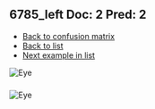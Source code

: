 ## 6785_left Doc: 2 Pred: 2
- [Back to confusion matrix](https://github.com/juliandewit/kaggle_retinopathy/blob/master/matrix.md)
- [Back to list](https://github.com/juliandewit/kaggle_retinopathy/blob/master/lists/22/list.md)
- [Next example in list](https://github.com/juliandewit/kaggle_retinopathy/blob/master/lists/22/67/679_right.md)

![Eye](https://retinopaty.blob.core.windows.net/size1024/6785_left_2.jpeg)

### 

![Eye]()
